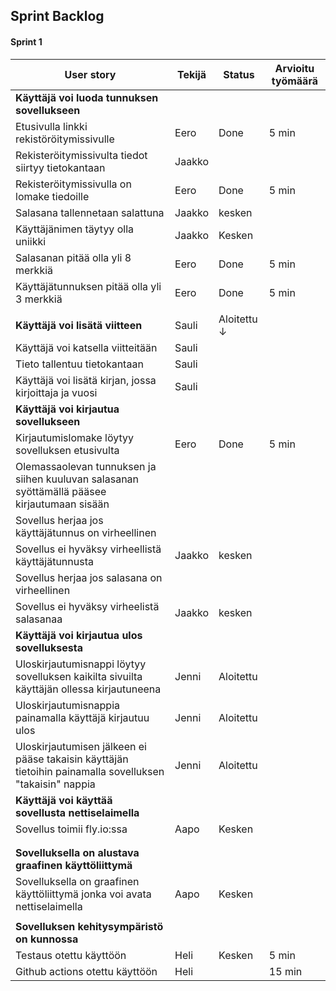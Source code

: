 ## Sprint Backlog
#### Sprint 1

| **User story**  | **Tekijä**  | **Status**  |  **Arvioitu työmäärä** |
|---|---|---|---|
|  **Käyttäjä voi luoda tunnuksen sovellukseen**    |
|Etusivulla linkki rekistöröitymissivulle   | Eero  | Done  |  5 min |
|Rekisteröitymissivulta tiedot siirtyy tietokantaan |  Jaakko |   |   |
| Rekisteröitymissivulla on lomake tiedoille  | Eero  | Done  |  5 min |
|Salasana tallennetaan salattuna   | Jaakko  | kesken  |   |
|Käyttäjänimen täytyy olla uniikki   |  Jaakko | Kesken |   | 
|Salasanan pitää olla yli 8 merkkiä   | Eero  | Done  | 5 min  |
| Käyttäjätunnuksen pitää olla yli 3 merkkiä  | Eero  | Done  | 5 min | 
|   |   |   |   | 
| **Käyttäjä voi lisätä viitteen** | Sauli | Aloitettu ↓ |   |
| Käyttäjä voi katsella viitteitään | Sauli  |   |   |
|Tieto tallentuu tietokantaan  | Sauli |   |   |   |
|Käyttäjä voi lisätä kirjan, jossa kirjoittaja ja vuosi   | Sauli |   |   |   |
| **Käyttäjä voi kirjautua sovellukseen**  |   |   |   |
| Kirjautumislomake löytyy sovelluksen etusivulta | Eero  | Done  | 5 min  |   |
| Olemassaolevan tunnuksen ja siihen kuuluvan salasanan syöttämällä pääsee kirjautumaan sisään |   |   |   |   |
| Sovellus herjaa jos käyttäjätunnus on virheellinen |   |   |   |   |
| Sovellus ei hyväksy virheellistä käyttäjätunnusta | Jaakko  | kesken  |   |   |
| Sovellus herjaa jos salasana on virheellinen |   |   |   |   |
| Sovellus ei hyväksy virheelistä salasanaa | Jaakko  | kesken  |   |   |
| **Käyttäjä voi kirjautua ulos sovelluksesta**  |   |   |   |
| Uloskirjautumisnappi löytyy sovelluksen kaikilta sivuilta käyttäjän ollessa kirjautuneena | Jenni  | Aloitettu  |   |   |
| Uloskirjautumisnappia painamalla käyttäjä kirjautuu ulos | Jenni  | Aloitettu  |   |   |
| Uloskirjautumisen jälkeen ei pääse takaisin käyttäjän tietoihin painamalla sovelluksen "takaisin" nappia | Jenni  |Aloitettu   |   |   |
| **Käyttäjä voi käyttää sovellusta nettiselaimella**  |   |   |
| Sovellus toimii fly.io:ssa  |Aapo   | Kesken  |   | 
|   |   |   |   |
|   |   |   |   |
|**Sovelluksella on alustava graafinen käyttöliittymä**   |   |   |   
| Sovelluksella on graafinen käyttöliittymä jonka voi avata nettiselaimella | Aapo | Kesken  |   |   
|   |   |   |   |
|**Sovelluksen kehitysympäristö on kunnossa**   |   |   |  
| Testaus otettu käyttöön  | Heli  | Kesken  | 5 min  |
| Github actions otettu käyttöön  | Heli  |   | 15 min  |

<!-- |   |   |   |   |  < copypaste uusi rivi -->
